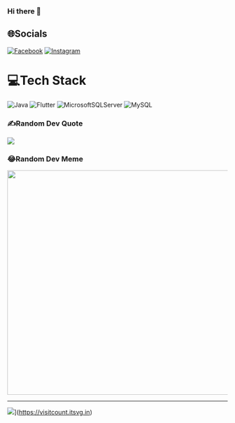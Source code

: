 ### Hi there 👋


## 🌐Socials
[![Facebook](https://img.shields.io/badge/Facebook-%231877F2.svg?logo=Facebook&logoColor=white)](https://www.facebook.com/profile.php?id=100024432076797) [![Instagram](https://img.shields.io/badge/Instagram-%23E4405F.svg?logo=Instagram&logoColor=white)](https://www.instagram.com/duykhanh_02.09/) 

# 💻Tech Stack
 ![Java](https://img.shields.io/badge/java-%23ED8B00.svg?style=plastic&logo=java&logoColor=white) ![Flutter](https://img.shields.io/badge/flutter-%23ED8B00.svg?style=plastic&logo=java&logoColor=white) ![MicrosoftSQLServer](https://img.shields.io/badge/Microsoft%20SQL%20Sever-CC2927?style=plastic&logo=microsoft%20sql%20server&logoColor=white) ![MySQL](https://img.shields.io/badge/mysql-%2300f.svg?style=plastic&logo=mysql&logoColor=white)



### ✍️Random Dev Quote
![](https://quotes-github-readme.vercel.app/api?type=horizontal&theme=radical)

### 😂Random Dev Meme
<img src="https://random-memer.herokuapp.com/" width="512px"/>

---
![](https://visitcount.itsvg.in/api?id=Duykhanh29&icon=0&color=0)](https://visitcount.itsvg.in)
